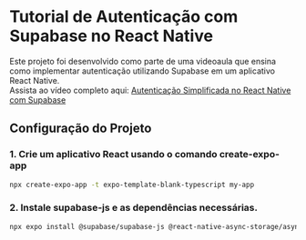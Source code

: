 # Tutorial de Autenticação com Supabase no React Native
Este projeto foi desenvolvido como parte de uma videoaula que ensina como implementar autenticação utilizando Supabase em um aplicativo React Native. <br> 
Assista ao vídeo completo aqui: [Autenticação Simplificada no React Native com Supabase](https://www.youtube.com/watch?v=lT3ETxxBVkI&t=275s)

## Configuração do Projeto
### 1. Crie um aplicativo React usando o comando create-expo-app
```bash
npx create-expo-app -t expo-template-blank-typescript my-app
```
### 2. Instale supabase-js e as dependências necessárias.
```bash
npx expo install @supabase/supabase-js @react-native-async-storage/async-storage @rneui/themed react-native-url-polyfill
```

